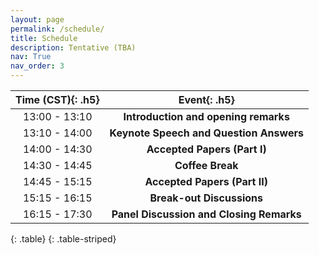 ```yaml
---
layout: page
permalink: /schedule/
title: Schedule
description: Tentative (TBA)
nav: True
nav_order: 3
---
```


| **Time (CST)**{: .h5} |                                              **Event**{: .h5}                                                      |
| :---------------------------: | :--------------------------------------------------------------------------------------------------------: |
|         13:00 - 13:10         |                                    **Introduction and opening remarks**                                    |
|         13:10 - 14:00         |                                    **Keynote Speech and Question Answers**                                 |
|         14:00 - 14:30         |                                         **Accepted Papers (Part I)**                                       |
|         14:30 - 14:45         |                                             **Coffee Break**                                               |
|         14:45 - 15:15         |                                         **Accepted Papers (Part II)**                                      |
|         15:15 - 16:15         |                                           **Break-out Discussions**                                        |
|         16:15 - 17:30         |                                    **Panel Discussion and Closing Remarks**                                 |
{: .table}
{: .table-striped}